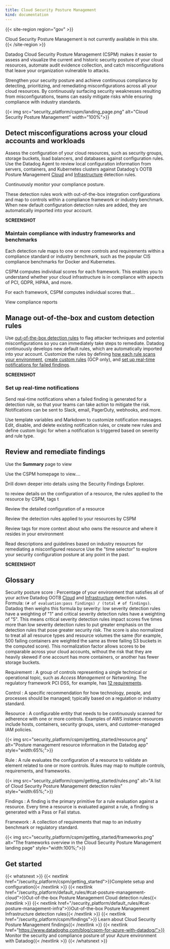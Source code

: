 ```yaml
---
title: Cloud Security Posture Management
kind: documentation
---
```


{{< site-region region="gov" >}}
<div class="alert alert-warning">
Cloud Security Posture Management is not currently available in this site.
</div>
{{< /site-region >}}

Datadog Cloud Security Posture Management (CSPM) makes it easier to assess and visualize the current and historic security posture of your cloud resources, automate audit evidence collection, and catch misconfigurations that leave your organization vulnerable to attacks.

Strengthen your security posture and achieve continuous compliance by detecting, prioritizing, and remediating misconfigurations across all your cloud resources. By continuously surfacing security weaknesses resulting from misconfigurations, teams can easily mitigate risks while ensuring compliance with industry standards.

{{< img src="security_platform/cspm/landing_page.png" alt="Cloud Security Posture Management" width="100%">}}

## Detect misconfigurations across your cloud accounts and workloads

Assess the configuration of your cloud resources, such as security groups, storage buckets, load balancers, and databases against configuration rules. Use the Datadog Agent to review local configuration information from servers, containers, and Kubernetes clusters against Datadog's OOTB Posture Management [Cloud][1] and [Infrastructure][2] detection rules.

Continuously monitor your compliance posture.

These detection rules work with out-of-the-box integration configurations and map to controls within a compliance framework or industry benchmark. When new default configuration detection rules are added, they are automatically imported into your account.

**SCREENSHOT**

### Maintain compliance with industry frameworks and benchmarks

Each detection rule maps to one or more controls and requirements within a compliance standard or industry benchmark, such as the popular CIS compliance benchmarks for Docker and Kubernetes.

CSPM computes individual scores for each framework. This enables you to understand whether your cloud infrastructure is in compliance with aspects of PCI, GDPR, HIPAA, and more.

For each framework, CSPM computes individual scores that...

View compliance reports

## Manage out-of-the-box and custom detection rules

Use [out-of-the-box detection rules][7] to flag attacker techniques and potential misconfigurations so you can immediately take steps to remediate. Datadog continuously develops new default rules, which are automatically imported into your account. Customize the rules by defining [how each rule scans your environment][6], [create custom rules][8] (GCP only), and [set up real-time notifications for failed findings](#set-up-real-time-notifications).

**SCREENSHOT**

### Set up real-time notifications

Send real-time notifications when a failed finding is generated for a detection rule, so that your teams can take action to mitigate the risk. Notifications can be sent to Slack, email, PagerDuty, webhooks, and more.

Use template variables and Markdown to customize notification messages. Edit, disable, and delete existing notification rules, or create new rules and define custom logic for when a notification is triggered based on severity and rule type.

## Review and remediate findings

Use the **Summary** page to view 

Use the CSPM homepage to view.... 

Drill down deeper into details using the Security Findings Explorer.

to review details on the configuration of a resource, the rules applied to the resource by CSPM, tags t

Review the detailed configuration of a resource

Review the detection rules applied to your resources by CSPM

Review tags for more context about who owns the resource and where it resides in your environment

Read descriptions and guidelines based on industry resources for remediating a misconfigured resource
Use the "time selector" to explore your security configuration posture at any point in the past.

**SCREENSHOT**

## Glossary

Security posture score
: Percentage of your environment that satisfies all of your active Datadog OOTB [Cloud][1] and [Infrastructure][2] detection rules. Formula: `(# of evaluation:pass findings) / (total # of findings)`. Datadog then weighs this formula by severity: low severity detection rules have a weighting of "1" and critical severity detection rules have a weighting of "5". This means critical severity detection rules impact scores five times more than low severity detection rules to put greater emphasis on the detection rules that pose greater security risk. The score is also normalized to treat all all resource types and resource volumes the same (for example, 500 failing containers are weighted the same as three failing S3 buckets in the computed score). This normalization factor allows scores to be comparable across your cloud accounts, without the risk that they are heavily skewed if one account has more containers, or another has fewer storage buckets.

Requirement
: A group of controls representing a single technical or operational topic, such as _Access Management_ or _Networking_. The regulatory framework PCI DSS, for example, has [12 requirements][5].

Control
: A specific recommendation for how technology, people, and processes should be managed; typically based on a regulation or industry standard.

Resource
: A configurable entity that needs to be continuously scanned for adherence with one or more controls. Examples of AWS instance resources include hosts, containers, security groups, users, and customer-managed IAM policies.

  {{< img src="security_platform/cspm/getting_started/resource.png" alt="Posture management resource information in the Datadog app" style="width:65%;">}}

Rule
: A rule evaluates the configuration of a resource to validate an element related to one or more controls. Rules may map to multiple controls, requirements, and frameworks.

  {{< img src="security_platform/cspm/getting_started/rules.png" alt="A list of Cloud Security Posture Management detection rules" style="width:65%;">}}

Findings
: A finding is the primary primitive for a rule evaluation against a resource. Every time a resource is evaluated against a rule, a finding is generated with a Pass or Fail status.

Framework
: A collection of requirements that map to an industry benchmark or regulatory standard.

  {{< img src="security_platform/cspm/getting_started/frameworks.png" alt="The frameworks overview in the Cloud Security Posture Management landing page" style="width:100%;">}}

## Get started

{{< whatsnext >}}
  {{< nextlink href="/security_platform/cspm/getting_started">}}Complete setup and configuration{{< /nextlink >}}
  {{< nextlink href="/security_platform/default_rules/#cat-posture-management-cloud">}}Out-of-the-box Posture Management Cloud detection rules{{< /nextlink >}}
  {{< nextlink href="/security_platform/default_rules/#cat-posture-management-infra">}}Out-of-the-box Posture Management Infrastructure detection rules{{< /nextlink >}}
  {{< nextlink href="/security_platform/cspm/findings">}} Learn about Cloud Security Posture Management findings{{< /nextlink >}}
  {{< nextlink href="https://www.datadoghq.com/blog/cspm-for-azure-with-datadog/">}} Monitor the security and compliance posture of your Azure environment with Datadog{{< /nextlink >}}
{{< /whatsnext >}}

[1]: /security_platform/default_rules/#cat-posture-management-cloud
[2]: /security_platform/default_rules/#cat-posture-management-infra
[3]: https://app.datadoghq.com/security/compliance/homepage
[4]: /security_platform/cspm/findings
[5]: https://www.pcisecuritystandards.org/pci_security/maintaining_payment_security
[6]: /security_platform/cspm/frameworks_and_benchmarks#customize-how-your-environment-is-scanned-by-each-rule
[7]: /security_platform/default_rules/#cat-posture-management-cloud
[8]: /security_platform/cspm/custom_rules